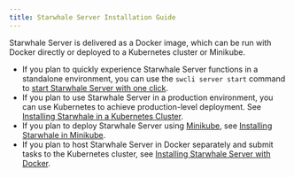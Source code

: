 ```yaml
---
title: Starwhale Server Installation Guide
---
```


Starwhale Server is delivered as a Docker image, which can be run with Docker directly or deployed to a Kubernetes cluster or Minikube.

* If you plan to quickly experience Starwhale Server functions in a standalone environment, you can use the `swcli server start` command to [start Starwhale Server with one click](server-start).
* If you plan to use Starwhale Server in a production environment, you can use Kubernetes to achieve production-level deployment. See [Installing Starwhale in a Kubernetes Cluster](k8s-cluster).  
* If you plan to deploy Starwhale Server using [Minikube](https://minikube.sigs.k8s.io/docs/start/), see [Installing Starwhale in Minikube](minikube).
* If you plan to host Starwhale Server in Docker separately and submit tasks to the Kubernetes cluster, see [Installing Starwhale Server with Docker](docker).

